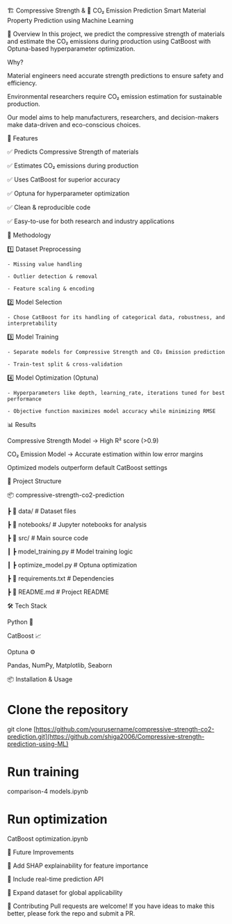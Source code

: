 🏗️ Compressive Strength & 🌱 CO₂ Emission Prediction
Smart Material Property Prediction using Machine Learning

📌 Overview
In this project, we predict the compressive strength of materials and estimate the CO₂ emissions during production using CatBoost with Optuna-based hyperparameter optimization.

Why?

Material engineers need accurate strength predictions to ensure safety and efficiency.

Environmental researchers require CO₂ emission estimation for sustainable production.

Our model aims to help manufacturers, researchers, and decision-makers make data-driven and eco-conscious choices.

🚀 Features

✅ Predicts Compressive Strength of materials

✅ Estimates CO₂ emissions during production

✅ Uses CatBoost for superior accuracy

✅ Optuna for hyperparameter optimization

✅ Clean & reproducible code

✅ Easy-to-use for both research and industry applications


🧠 Methodology

1️⃣ Dataset Preprocessing

    - Missing value handling

    - Outlier detection & removal

    - Feature scaling & encoding


2️⃣ Model Selection

    - Chose CatBoost for its handling of categorical data, robustness, and interpretability


3️⃣ Model Training

    - Separate models for Compressive Strength and CO₂ Emission prediction

    - Train-test split & cross-validation



4️⃣ Model Optimization (Optuna)

    - Hyperparameters like depth, learning_rate, iterations tuned for best performance

    - Objective function maximizes model accuracy while minimizing RMSE


📊 Results

  Compressive Strength Model → High R² score (>0.9)


  CO₂ Emission Model → Accurate estimation within low error margins


  Optimized models outperform default CatBoost settings

📂 Project Structure

📦 compressive-strength-co2-prediction

 ┣ 📜 data/                # Dataset files
 
 ┣ 📜 notebooks/           # Jupyter notebooks for analysis
 
 ┣ 📜 src/                 # Main source code
 
 ┃ ┣ model_training.py     # Model training logic
 
 ┃ ┣ optimize_model.py     # Optuna optimization
 
 ┣ 📜 requirements.txt     # Dependencies
 
 ┣ 📜 README.md            # Project README


🛠️ Tech Stack

   Python 🐍

   CatBoost 📈

   Optuna ⚙️

   Pandas, NumPy, Matplotlib, Seaborn


📦 Installation & Usage
# Clone the repository
git clone [https://github.com/yourusername/compressive-strength-co2-prediction.git](https://github.com/shiga2006/Compressive-strength-prediction-using-ML)

# Run training
comparison-4 models.ipynb

# Run optimization
CatBoost optimization.ipynb


📌 Future Improvements

🔹 Add SHAP explainability for feature importance

🔹 Include real-time prediction API

🔹 Expand dataset for global applicability


🤝 Contributing
Pull requests are welcome! If you have ideas to make this better, please fork the repo and submit a PR.



